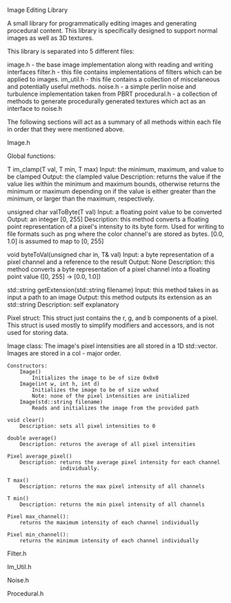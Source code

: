 Image Editing Library

A small library for programmatically editing images and generating procedural
content. This library is specifically designed to support normal images as well
as 3D textures.

This library is separated into 5 different files:

image.h - the base image implementation along with reading and writing interfaces
filter.h - this file contains implementations of filters which can be applied to
           images.
im_util.h - this file contains a collection of miscelaneous and potentially useful
            methods.
noise.h - a simple perlin noise and turbulence implementation taken from PBRT
procedural.h - a collection of methods to generate procedurally generated textures
               which act as an interface to noise.h

The following sections will act as a summary of all methods within each file in
order that they were mentioned above.

Image.h

Global functions:

T im_clamp(T val, T min, T max)
    Input: the minimum, maximum, and value to be clamped
    Output: the clampled value
    Description: returns the value if the value lies within the minimum and
                 maximum bounds, otherwise returns the minimum or maximum
                 depending on if the value is either greater than the minimum,
                 or larger than the maximum, respectively.

unsigned char valToByte(T val)
    Input: a floating point value to be converted
    Output: an integer [0, 255]
    Description: this method converts a floating point representation of a pixel's
                 intensity to its byte form. Used for writing to file formats such
                 as png where the color channel's are stored as bytes. [0.0, 1.0]
                 is assumed to map to [0, 255]

void byteToVal(unsigned char in, T& val)
    Input: a byte representation of a pixel channel and a reference to the result
    Output: None
    Description: this method converts a byte representation of a pixel channel into
                 a floating point value ([0, 255] -> [0.0, 1.0])

std::string getExtension(std::string filename)
    Input: this method takes in as input a path to an image
    Output: this method outputs its extension as an std::string
    Description: self explanatory

Pixel struct:
    This struct just contains the r, g, and b components of a pixel. This struct
    is used mostly to simplify modifiers and accessors, and is not used for storing
    data.

Image class:
    The image's pixel intensities are all stored in a 1D std::vector. Images are
    stored in a col - major order.

    Constructors:
        Image()
            Initializes the image to be of size 0x0x0
        Image(int w, int h, int d)
            Initializes the image to be of size wxhxd
            Note: none of the pixel intensities are initialized
        Image(std::string filename)
            Reads and initializes the image from the provided path

    void clear()
        Description: sets all pixel intensities to 0

    double average()
        Description: returns the average of all pixel intensities

    Pixel average_pixel()
        Description: returns the average pixel intensity for each channel
                     individually.

    T max()
        Description: returns the max pixel intensity of all channels

    T min()
        Description: returns the min pixel intensity of all channels

    Pixel max_channel():
        returns the maximum intensity of each channel individually

    Pixel min_channel():
        returns the minimum intensity of each channel individually


Filter.h

Im_Util.h

Noise.h

Procedural.h
